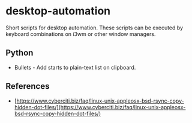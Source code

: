 # desktop-automation
Short scripts for desktop automation.
These scripts can be executed by keyboard combinations on i3wm or other window managers.

## Python
* Bullets - Add starts to plain-text list on clipboard.

## References
* [https://www.cyberciti.biz/faq/linux-unix-appleosx-bsd-rsync-copy-hidden-dot-files/](https://www.cyberciti.biz/faq/linux-unix-appleosx-bsd-rsync-copy-hidden-dot-files/)
